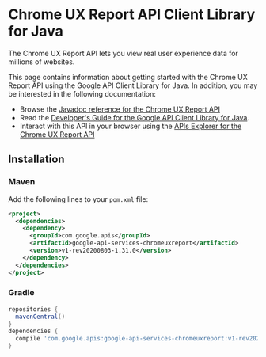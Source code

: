 # Chrome UX Report API Client Library for Java

The Chrome UX Report API lets you view real user experience data for millions of websites. 

This page contains information about getting started with the Chrome UX Report API
using the Google API Client Library for Java. In addition, you may be interested
in the following documentation:

* Browse the [Javadoc reference for the Chrome UX Report API][javadoc]
* Read the [Developer's Guide for the Google API Client Library for Java][google-api-client].
* Interact with this API in your browser using the [APIs Explorer for the Chrome UX Report API][api-explorer]

## Installation

### Maven

Add the following lines to your `pom.xml` file:

```xml
<project>
  <dependencies>
    <dependency>
      <groupId>com.google.apis</groupId>
      <artifactId>google-api-services-chromeuxreport</artifactId>
      <version>v1-rev20200803-1.31.0</version>
    </dependency>
  </dependencies>
</project>
```

### Gradle

```gradle
repositories {
  mavenCentral()
}
dependencies {
  compile 'com.google.apis:google-api-services-chromeuxreport:v1-rev20200803-1.31.0'
}
```

[javadoc]: https://googleapis.dev/java/google-api-services-chromeuxreport/latest/index.html
[google-api-client]: https://github.com/googleapis/google-api-java-client/
[api-explorer]: https://developers.google.com/apis-explorer/#p/chromeuxreport/v1/
